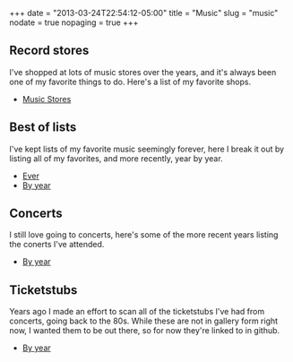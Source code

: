 +++
date = "2013-03-24T22:54:12-05:00"
title = "Music"
slug = "music"
nodate = true
nopaging = true
+++

## Record stores

I've shopped at lots of music stores over the years, and it's always been one of my favorite things to do. Here's a list of my favorite shops.

* [Music Stores](/music-stores)

## Best of lists

I've kept lists of my favorite music seemingly forever, here I break it out by listing all of my favorites, and more recently, year by year.

* [Ever](/music-best-ever)
* [By year](/music-best-by-year)

## Concerts

I still love going to concerts, here's some of the more recent years listing the conerts I've attended.

* [By year](/music-concerts)

## Ticketstubs

Years ago I made an effort to scan all of the ticketstubs I've had from concerts, going back to the 80s. While these are not in gallery form right now, I wanted them to be out there, so for now they're linked to in github. 

* [By year](https://github.com/philcryer/wwebsites/tree/master/ticketstubs.philcryer.com/galleries)
